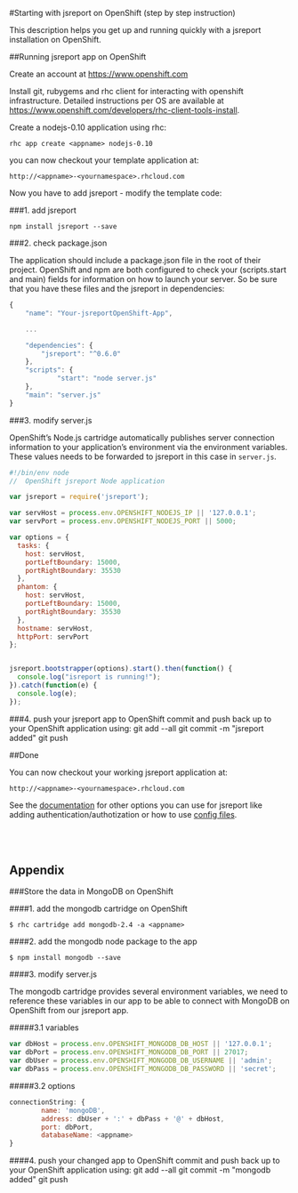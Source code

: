 ﻿#Starting with jsreport on OpenShift (step by step instruction)

This description helps you get up and running quickly with a jsreport installation on OpenShift.

##Running jsreport app on OpenShift

Create an account at https://www.openshift.com

Install git, rubygems and rhc client for interacting with openshift infrastructure.
Detailed instructions per OS are available at https://www.openshift.com/developers/rhc-client-tools-install.

Create a nodejs-0.10 application using rhc:

    rhc app create <appname> nodejs-0.10

you can now checkout your template application at:

    http://<appname>-<yournamespace>.rhcloud.com

Now you have to add jsreport - modify the template code:

###1. add jsreport

	npm install jsreport --save


###2. check package.json

The application should include a package.json file in the root of their project. OpenShift and npm are both configured to check your (scripts.start and main) fields for information on how to launch your server. So be sure that you have these files and the jsreport in dependencies:

```js
{
	"name": "Your-jsreportOpenShift-App",

	...

	"dependencies": {
		"jsreport": "^0.6.0"
	},
	"scripts": {
			"start": "node server.js"
	},
	"main": "server.js"
}
```

###3. modify server.js

OpenShift’s Node.js cartridge automatically publishes server connection information to your application’s environment via the environment variables. These values needs to be forwarded to jsreport in this case in `server.js`.

```js
#!/bin/env node
//  OpenShift jsreport Node application

var jsreport = require('jsreport');

var servHost = process.env.OPENSHIFT_NODEJS_IP || '127.0.0.1';
var servPort = process.env.OPENSHIFT_NODEJS_PORT || 5000;

var options = { 
  tasks: {
    host: servHost,
    portLeftBoundary: 15000,
    portRightBoundary: 35530
  },
  phantom: {
    host: servHost,
    portLeftBoundary: 15000,
    portRightBoundary: 35530
  },
  hostname: servHost,
  httpPort: servPort
};


jsreport.bootstrapper(options).start().then(function() {
  console.log("isreport is running!");
}).catch(function(e) {
  console.log(e);
});
```

###4. push your jsreport app to OpenShift
commit and push back up to your OpenShift application using:
		git add --all
    git commit -m "jsreport added"
    git push

##Done

You can now checkout your working jsreport application at:

	http://<appname>-<yournamespace>.rhcloud.com

See the [documentation](https://jsreport.net/learn) for other options you can use for jsreport like adding authentication/authotization or how to use [config files](https://github.com/jsreport/docs/blob/master/docs/configuration.md).

<br /> <br />
Appendix
-----------
###Store the data in MongoDB on OpenShift

####1. add the mongodb cartridge on OpenShift

	$ rhc cartridge add mongodb-2.4 -a <appname>

####2. add the mongodb node package to the app

	$ npm install mongodb --save

####3. modify server.js

The mongodb cartridge provides several environment variables, we need to reference these variables in our app to be able to connect with MongoDB on OpenShift from our jsreport app.

#####3.1 variables
```js
var dbHost = process.env.OPENSHIFT_MONGODB_DB_HOST || '127.0.0.1';
var dbPort = process.env.OPENSHIFT_MONGODB_DB_PORT || 27017;
var dbUser = process.env.OPENSHIFT_MONGODB_DB_USERNAME || 'admin';
var dbPass = process.env.OPENSHIFT_MONGODB_DB_PASSWORD || 'secret';
```
#####3.2 options
```js
connectionString: {
		name: 'mongoDB',
		address: dbUser + ':' + dbPass + '@' + dbHost,
		port: dbPort,
		databaseName: <appname>
}
```
####4. push your changed app to OpenShift
commit and push back up to your OpenShift application using:
		git add --all
    git commit -m "mongodb added"
    git push
